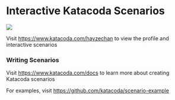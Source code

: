 # Interactive Katacoda Scenarios

[![](http://shields.katacoda.com/katacoda/hayzechan/count.svg)](https://www.katacoda.com/hayzechan "Get your profile on Katacoda.com")

Visit https://www.katacoda.com/hayzechan to view the profile and interactive scenarios

### Writing Scenarios
Visit https://www.katacoda.com/docs to learn more about creating Katacoda scenarios

For examples, visit https://github.com/katacoda/scenario-example
